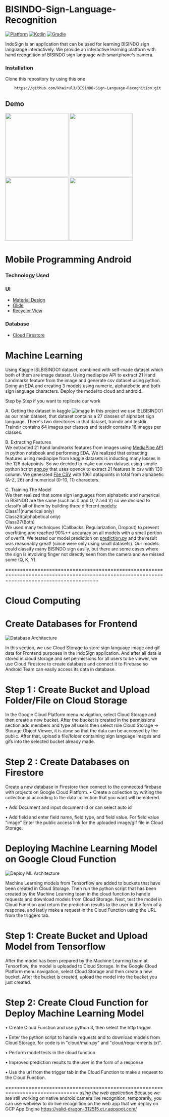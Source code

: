 # BISINDO-Sign-Language-Recognition
   
 [![Platform](https://img.shields.io/badge/platform-Android-green.svg)](http://developer.android.com/index.html) [![Kotlin](https://img.shields.io/badge/kotlin-1.5.10-blue.svg)](http://kotlinlang.org) [![Gradle](https://img.shields.io/badge/gradle-7.0-%2366DCB8.svg)](https://developer.android.com/studio/releases/gradle-plugin) 


IndoSign is an application that can be used for learning BISINDO sign languange interactively. We provide an interactive learning platform
with hand recognition of BISINDO sign language with smartphone's camera. 


### Installation 
Clone this repository by using this one  
```
    https://github.com/khairul3/BISINDO-Sign-Language-Recognition.git
```    


## Demo
<img src="https://user-images.githubusercontent.com/79302158/121326610-4efc0e00-c945-11eb-9f49-cd8370f15b70.gif" width="200px">    <img src="https://user-images.githubusercontent.com/79302158/121326686-60451a80-c945-11eb-9ddd-3a5609b67b1d.gif" width="200px">    <img src="https://user-images.githubusercontent.com/79302158/121326724-6509ce80-c945-11eb-9530-2aa334332354.gif" width="200px">    <img src="https://user-images.githubusercontent.com/79302158/121326793-73f08100-c945-11eb-9866-2da35e2b0ed9.gif" width="200px">




# Mobile Programming Android
### Technology Used
### UI
- [Material Design](https://material.io/develop/android)
- [Glide](https://github.com/bumptech/glide)
- [Recycler View](https://github.com/codepath/android_guides/wiki/Using-the-RecyclerView)

### Database
- [Cloud Firestore](https://firebase.google.com/docs/firestore)


# Machine Learning
Using Kaggle ISLBISINDO1 dataset, combined with self-made dataset which both of them are image dataset. Using mediapipe API to extract 21 Hand Landmarks feature from the image and generate csv dataset using python. Doing an EDA and creating 3 models using numeric, alphatebetic and both sign language characters. Deploy the model to cloud and android.

Step by Step if you want to replicate our work  

A. Getting the dataset in kaggle
![image](https://user-images.githubusercontent.com/46083543/121294110-0594ca00-c917-11eb-95fc-648e8242963f.png)
In this project we use ISLBISINDO1 as our main dataset, that dataset contains a 27 classes of alphabet sign language. There's two directories in that dataset, traindir and testdir. Traindir contains 64 images per classes and testdir contains 16 images per classes.  

B. Extracting Features  
We extracted 21 hand landmarks features from images using [MediaPipe API](https://google.github.io/mediapipe/solutions/hands.html) in python notebook and performing EDA. We realized that extracting features using mediapipe from kaggle datasets is inducting many losses in the 128 datapoints. So we decided to make our own dataset using simple python script [app.py](ML/app.py) that uses opencv to extract 21 features in csv with 130 column. We generated [File CSV](https://drive.google.com/drive/folders/1G07Ni9bIfZDhmZNxN8wx6RIvtEKsr6OD) with 1061 datapoints in total from alphabetic (A-Z, 26) and numerical (0-10, 11) characters.  

C. Training The Model  
We then realized that some sign languages from alphabetic and numerical in BISINDO are the same (such as 0 and O, 2 and V) so we decided to classify all of them by building three different [models](ML/final_model):  
Class11(numerical only)    
Class26(alphabetical only)    
Class37(Both)   
We used many techniques (Callbacks, Regularization, Dropout) to prevent overfitting and reached 90%++ accuracy on all models with a small portion of overfit. We tested our model prediction on [prediction.py](ML/prediction.py) and the result was reasonably great! (since were only using small datasets). Our models could classify many BISINDO sign easily, but there are some cases where the sign is involving finger not directly seen from the camera and we missed some (Q, K, Y).

============================================================================================================================================

# Cloud Computing 

# Create Databases for Frontend 

![Database Architecture](https://user-images.githubusercontent.com/82069840/121268889-044ca880-c8e9-11eb-8721-70dfe30ed044.png)

In this section, we use Cloud Storage to store sign language image and gif data 
for Frontend purposes in the IndoSign application.
And after all data is stored in cloud storage and set permissions for all users to be 
viewer, we use Cloud Firestore to create database and connect it to Firebase so Android 
Team can easily access its data in database.

# Step 1 : Create Bucket and Upload Folder/File on Cloud Storage
In the Google Cloud Platform menu navigation, select Cloud Storage and then create a new bucket. After
the bucket is created in the permissions section add members and type all users then select
role Cloud Storage -> Storage Object Viewer, it is done so that the data can be accessed by the public.
After that, upload a file/folder containing sign language images and gifs into the selected bucket
already made.

# Step 2 : Create Databases on Firestore
Create a new database in Firestore then connect to the connected firebase
with projects on Google Cloud Platform.
• Create a collection by writing the collection id according to the data collection that you want
will be entered.

• Add Document and input document id or can select auto id

• Add field and enter field name, field type, and field value. For field value "image"
Enter the public access link for the uploaded image/gif file in Cloud Storage.


# Deploying Machine Learning Model on Google Cloud Function

![Deploy ML Architecture](https://user-images.githubusercontent.com/82069840/121268937-19293c00-c8e9-11eb-9dc0-d72abf5bab69.png)

Machine Learning models from Tensorflow are added to buckets that have been 
created in Cloud Storage. Then run the python script that has been created by 
the Machine Learning team in the cloud function to handle requests and download models 
from Cloud Storage. Next, test the model in Cloud Function and return the prediction 
results to the user in the form of a response. and lastly make a request in the Cloud 
Function using the URL from the triggers tab.

# Step 1: Create Bucket and Upload Model from Tensorflow
After the model has been prepared by the Machine Learning team at Tensorflow, the model is uploaded to
Cloud Storage. In the Google Cloud Platform menu navigation, select Cloud Storage and then create
a new bucket. After the bucket is created, upload the model into the bucket you just created.

# Step 2: Create Cloud Function for Deploy Machine Learning Model
• Create Cloud Function and use python 3, then select the http trigger

• Enter the python script to handle requests and to download models from Cloud Storage.
for code is in "cloud/main.py" and "cloud/requirements.txt".

• Perform model tests in the cloud function

• Improved prediction results to the user in the form of a response

• Use the url from the trigger tab in the Cloud Function to make a request to the Cloud Function.

===============================================================================
*using the web application*
Because we are still working on native android camera live recognition, temporarily, you can use webview to do live recognition on the web app
that we deploy on GCP App Engine
https://valid-dragon-312515.et.r.appspot.com/
